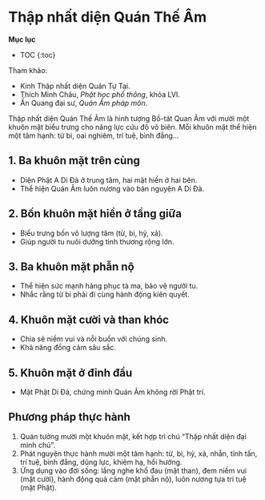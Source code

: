 # Thập nhất diện Quán Thế Âm

**Mục lục**

- TOC
{:toc}

Tham khảo:

- Kinh Thập nhất diện Quán Tự Tại.
- Thích Minh Châu, *Phật học phổ thông*, khóa LVI.
- Ấn Quang đại sư, *Quán Âm pháp môn*.

Thập nhất diện Quán Thế Âm là hình tượng Bồ-tát Quan Âm với mười một khuôn mặt biểu trưng cho năng lực cứu độ vô biên. Mỗi khuôn mặt thể hiện một tâm hạnh: từ bi, oai nghiêm, trí tuệ, bình đẳng…

## 1. Ba khuôn mặt trên cùng

- Diện Phật A Di Đà ở trung tâm, hai mặt hiền ở hai bên.
- Thể hiện Quán Âm luôn nương vào bản nguyện A Di Đà.

## 2. Bốn khuôn mặt hiền ở tầng giữa

- Biểu trưng bốn vô lượng tâm (từ, bi, hỷ, xả).
- Giúp người tu nuôi dưỡng tình thương rộng lớn.

## 3. Ba khuôn mặt phẫn nộ

- Thể hiện sức mạnh hàng phục tà ma, bảo vệ người tu.
- Nhắc rằng từ bi phải đi cùng hành động kiên quyết.

## 4. Khuôn mặt cười và than khóc

- Chia sẻ niềm vui và nỗi buồn với chúng sinh.
- Khả năng đồng cảm sâu sắc.

## 5. Khuôn mặt ở đỉnh đầu

- Mặt Phật Di Đà, chứng minh Quán Âm không rời Phật trí.

## Phương pháp thực hành

1. Quán tưởng mười một khuôn mặt, kết hợp trì chú “Thập nhất diện đại minh chú”.
2. Phát nguyện thực hành mười một tâm hạnh: từ, bi, hỷ, xả, nhẫn, tinh tấn, trí tuệ, bình đẳng, dũng lực, khiêm hạ, hồi hướng.
3. Ứng dụng vào đời sống: lắng nghe khổ đau (mặt than), đem niềm vui (mặt cười), hành động quả cảm (mặt phẫn nộ), luôn nương tựa trí tuệ (mặt Phật).
